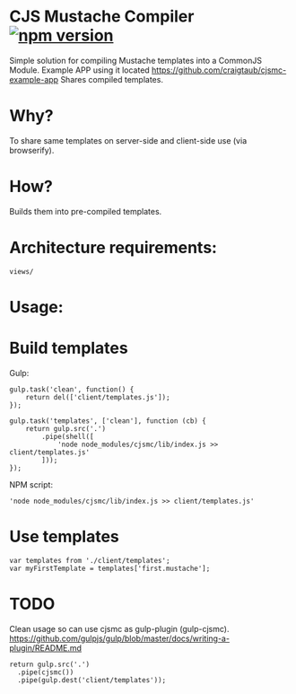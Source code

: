 # CJS Mustache Compiler [![npm version](https://badge.fury.io/js/cjsmc.svg)](https://badge.fury.io/js/cjsmc)

Simple solution for compiling Mustache templates into a CommonJS Module.
Example APP using it located https://github.com/craigtaub/cjsmc-example-app
Shares compiled templates.

# Why?
To share same templates on server-side and client-side use (via browserify).

# How?
Builds them into pre-compiled templates.

# Architecture requirements:
    views/
    
# Usage:

# Build templates

Gulp:

    gulp.task('clean', function() {
        return del(['client/templates.js']);
    });

    gulp.task('templates', ['clean'], function (cb) {
        return gulp.src('.')
            .pipe(shell([
                'node node_modules/cjsmc/lib/index.js >> client/templates.js'
            ]));
    });

NPM script:

    'node node_modules/cjsmc/lib/index.js >> client/templates.js'

# Use templates

    var templates from './client/templates';
    var myFirstTemplate = templates['first.mustache'];


# TODO

Clean usage so can use cjsmc as gulp-plugin (gulp-cjsmc). https://github.com/gulpjs/gulp/blob/master/docs/writing-a-plugin/README.md

    return gulp.src('.')
      .pipe(cjsmc())
      .pipe(gulp.dest('client/templates'));
